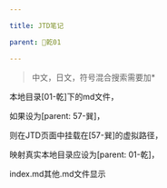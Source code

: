 ```yaml
---

title: JTD笔记

parent: 🌈乾01

---
```


>中文，日文，符号混合搜索需要加*

本地目录[01-乾]下的md文件，

如果设为[parent: 57-巽]，

则在JTD页面中挂载在[57-巽]的虚拟路径，

映射真实本地目录应设为[parent: 01-乾]，

index.md其他.md文件显示